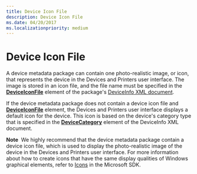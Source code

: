 ```yaml
---
title: Device Icon File
description: Device Icon File
ms.date: 04/20/2017
ms.localizationpriority: medium
---
```


# Device Icon File


A device metadata package can contain one photo-realistic image, or icon, that represents the device in the Devices and Printers user interface. The image is stored in an icon file, and the file name must be specified in the [**DeviceIconFile**](/previous-versions/windows/hardware/metadata/ff541123(v=vs.85)) element of the package's [DeviceInfo XML document](deviceinfo-xml-document.md).

If the device metadata package does not contain a device icon file and [**DeviceIconFile**](/previous-versions/windows/hardware/metadata/ff541123(v=vs.85)) element, the Devices and Printers user interface displays a default icon for the device. This icon is based on the device's category type that is specified in the [**DeviceCategory**](/previous-versions/windows/hardware/metadata/ff541101(v=vs.85)) element of the DeviceInfo XML document.

**Note**  We highly recommend that the device metadata package contain a device icon file, which is used to display the photo-realistic image of the device in the Devices and Printers user interface. For more information about how to create icons that have the same display qualities of Windows graphical elements, refer to [Icons](/visualstudio/extensibility/ux-guidelines/images-and-icons-for-visual-studio) in the Microsoft SDK.

 

 

